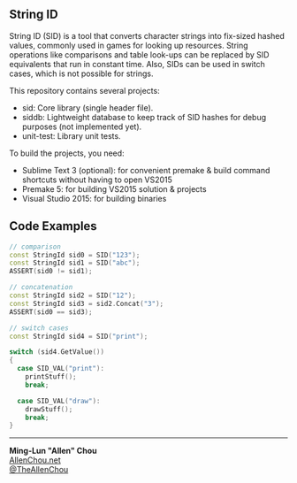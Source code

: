 ## String ID

String ID (SID) is a tool that converts character strings into fix-sized hashed values, commonly used in games for looking up resources. String operations like comparisons and table look-ups can be replaced by SID equivalents that run in constant time. Also, SIDs can be used in switch cases, which is not possible for strings.

This repository contains several projects:  
  * sid: Core library (single header file).
  * siddb: Lightweight database to keep track of SID hashes for debug purposes (not implemented yet).
  * unit-test: Library unit tests.

To build the projects, you need:  
  * Sublime Text 3 (optional): for convenient premake & build command shortcuts without having to open VS2015
  * Premake 5: for building VS2015 solution & projects
  * Visual Studio 2015: for building binaries


## Code Examples
```C++
// comparison
const StringId sid0 = SID("123");
const StringId sid1 = SID("abc");
ASSERT(sid0 != sid1);

// concatenation
const StringId sid2 = SID("12");
const StringId sid3 = sid2.Concat("3");
ASSERT(sid0 == sid3);

// switch cases
const StringId sid4 = SID("print");

switch (sid4.GetValue())
{
  case SID_VAL("print"):
    printStuff();
    break;

  case SID_VAL("draw"):
    drawStuff();
    break;
}
```

----
**Ming-Lun "Allen" Chou**  
[AllenChou.net](http://AllenChou.net)  
[@TheAllenChou](http://twitter.com/TheAllenChou)  
